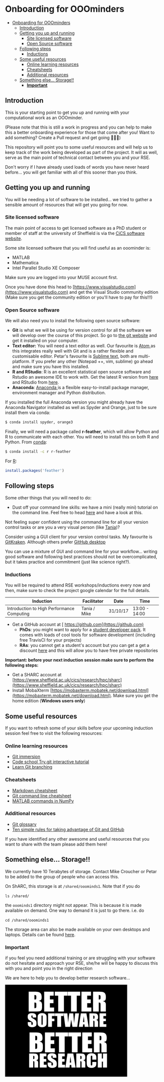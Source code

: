 # Onboarding for OOOminders

<!-- TOC depthFrom:1 depthTo:6 withLinks:1 updateOnSave:1 orderedList:0 -->

- [Onboarding for OOOminders](#onboarding-for-ooominders)
	- [Introduction](#introduction)
	- [Getting you up and running](#getting-you-up-and-running)
		- [Site licensed software](#site-licensed-software)
		- [Open Source software](#open-source-software)
	- [Following steps](#following-steps)
		- [Inductions](#inductions)
	- [Some useful resources](#some-useful-resources)
		- [Online learning resources](#online-learning-resources)
		- [Cheatsheets](#cheatsheets)
		- [Additional resources](#additional-resources)
	- [Something else... Storage!!](#something-else-storage)
		- [**Important**](#important)

<!-- /TOC -->

## Introduction
This is your starting point to get you up and running with your computational work as an OOOminder.

(Please note that this is still a work in progress and you can help to make this a better onboarding experience for those that come after you! Want to add something? Create a Pull request and get going 👩🏻‍💻)

This repository will point you to some useful resources and will help us to keep track of the work being developed as part of the project. It will as well, serve as the main point of technical contact between you and your RSE.

Don't worry if I have already used loads of words you have never heard before... you will get familiar with all of this sooner than you think.

## Getting you up and running
You will be needing a lot of software to be installed... we tried to gather a sensible amount of resources that will get you going for now.

### Site licensed software

The main point of access to get licensed software as a PhD student or member of staff at the university of Sheffield is via the [CiCS software website](https://www.sheffield.ac.uk/software/).

Some site licensed software that you will find useful as an ooominder is:

- MATLAB
- Mathematica
- Intel Parallel Studio XE Composer

Make sure you are logged into your MUSE account first.

Once you have done this head to [https://www.visualstudio.com](https://www.visualstudio.com) and get the Visual Studio community edition (Make sure you get the community edition or you'll have to pay for this!!!)

### Open Source software
We will also need you to install the following open source software:

- **Git** is what we will be using for version control for all the software we will develop over the course of this project. So go to [the git website](https://git-scm.com/book/en/v2/Getting-Started-Installing-Git) and get it installed on your computer.
- **Text editor:** You will need a text editor as well. Our favourite is [Atom ](https://atom.io) as this integrates really well with Git and is a rather flexible and customisable editor. Petar's favourite is [Sublime  text](https://www.sublimetext.com), both are multi-platform.
If you prefer any other (Notepad ++, vim, sublime) go ahead and make sure you have this installed.
- **R and RStudio**: R is an excellent statistical open source software and Rstudio an awesome IDE to work with. Get the latest R version from [here](https://www.r-project.org) and RStudio from [here](https://www.rstudio.com).
- **Anaconda**: [Anaconda ](https://docs.continuum.io/anaconda/install/) is a flexible easy-to-install package manager, environment manager and Python distribution.

If you installed the full Anaconda version you might already have the Anaconda Navigator installed as well as Spyder and Orange, just to be sure install them via conda:
```bash
$ conda install spyder, orange3
```

Finally, we will need a package called **r-feather**, which will allow Python and R to communicate with each other. You will need to install this on both R and Python.
From [conda](https://anaconda.org/r/r-feather):
```bash
$ conda install -c r r-feather
```

For [R](https://cran.r-project.org/web/packages/feather/README.html):
```R
install.packages('feather')
```

## Following steps
Some other things that you will need to do:

- Dust off your command line skills: we have a mini (really mini) tutorial on the  command line. Feel free to head [here](https://github.com/mikecroucher/Intro_to_HPC/blob/gh-pages/terminal_tutorial.md) and have a look at this.

Not feeling super confident using the command line for all your version control tasks or are you a very visual person (like [Tania](https://github.com/trallard))?

 Consider using a GUI client for your version control tasks.
My favourite is [GitKraken](https://www.gitkraken.com). Although others prefer [GitHub desktop](https://desktop.github.com)

You can use a mixture of GUI and command line for your workflow... writing good software and following best practices should not be overcomplicated, but it takes practice and commitment (just like science right?).

### Inductions
You will be required to attend RSE workshops/inductions every now and then, make sure to check the project google calendar for the full details.


| Induction                                                        | Facilitator  | Date     | Time|
|------------------------------------------------------------------|--------------|----------|-----------------|
| Introduction to High Performance Computing | Tania / Mike | 31/10/17 | 13:00 - 14:00 |

- Get a GitHub account at [ https://github.com](https://github.com)
  - **PhDs**: you might want to apply for a [student developer pack](https://education.github.com/pack). It comes with loads of cool tools for software development (including free TravisCI for your projects)
  - **RAs**: you cannot get a student's account but you can get a get a discount [here](https://education.github.com/discount_requests/new) and this will allow you to have free private repositories

**Important: before your next induction session make sure to perform the following steps:**
- Get a SHARC account at [https://www.sheffield.ac.uk/cics/research/hpc/sharc](https://www.sheffield.ac.uk/cics/research/hpc/sharc)
- Install MobaXterm [https://mobaxterm.mobatek.net/download.html](https://mobaxterm.mobatek.net/download.html). Make sure you get the home edition (**Windows users only**)

## Some useful resources
If you want to refresh some of your skills before your upcoming induction session feel free to visit the following resources:

### Online learning resources
- [Git immersion](http://gitimmersion.com)
- [Code school Try.git interactive tutorial](https://try.github.io/levels/1/challenges/1)
- [Learn Git branching](https://learngitbranching.js.org)

### Cheatsheets
- [Markdown cheatsheet](https://github.com/adam-p/markdown-here/wiki/Markdown-Cheatsheet)
- [Git command line cheatsheet](https://services.github.com/on-demand/downloads/github-git-cheat-sheet.pdf)
- [MATLAB commands in NumPy](http://mathesaurus.sourceforge.net/matlab-python-xref.pdf)

### Additional resources
- [Git glossary](https://help.github.com/articles/github-glossary/)
- [Ten simple rules for taking advantage of Git and GitHub](http://journals.plos.org/ploscompbiol/article?id=10.1371/journal.pcbi.1004947)

If you have identified any other awesome and useful resources that you want to share with the team please add them here!

## Something else... Storage!!
We currently have 10 Terabytes of storage. Contact Mike Croucher or Petar to be added to the group of people who can access this.

On ShARC, this storage is at `/shared/ooominds1`. Note that if you do

`ls /shared/`

the `ooominds1` directory might not appear. This is because it is made available on demand. One way to demand it is just to go there. i.e. do

`cd /shared/ooominds1`

The storage area can also be made available on your own desktops and laptops.
Details can be found [here](https://www.sheffield.ac.uk/cics/research-storage/using-research-storage).

### **Important**
if you feel you need additional training or are struggling with your software do not hesitate and approach your RSE, she/he will be happy to discuss this with you and point you in the right direction

We are here to help you to develop better research software...

![bb](/assets/BSBR.jpg)
